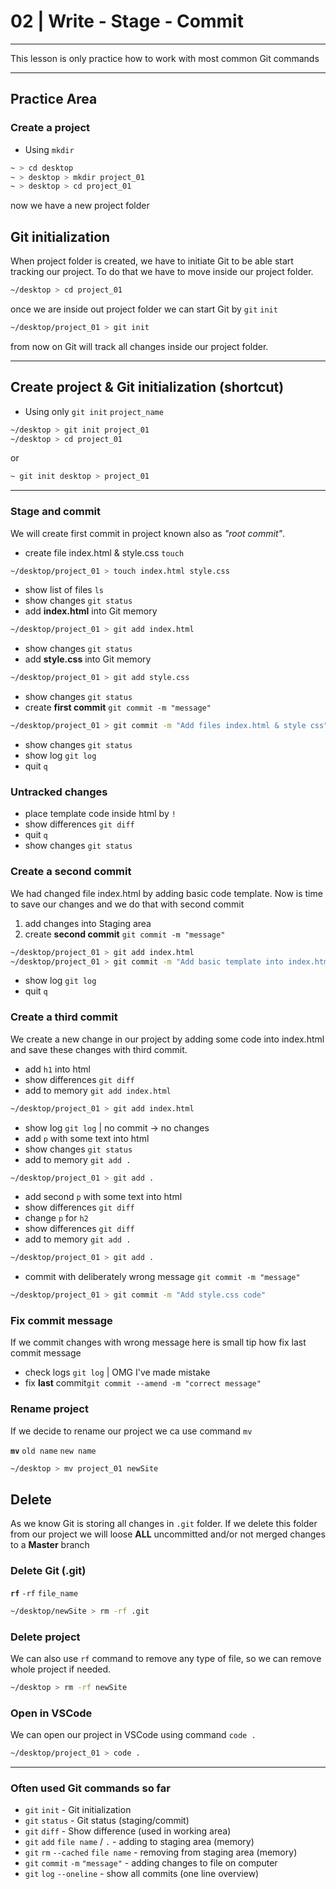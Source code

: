 # 02 | Write - Stage - Commit

---

This lesson is only practice how to work with most common Git commands

---

## Practice Area

### Create a project

- Using `mkdir`

```bash
~ > cd desktop
~ > desktop > mkdir project_01
~ > desktop > cd project_01
```

now we have a new project folder

## Git initialization

When project folder is created, we have to initiate Git to be able start tracking our project. To do that we have to move inside our project folder.

```bash
~/desktop > cd project_01
```

once we are inside out project folder we can start Git by `git` `init`

```bash
~/desktop/project_01 > git init
```

from now on Git will track all changes inside our project folder.

---

## Create project & Git initialization (shortcut)

- Using only `git init` `project_name`

```bash
~/desktop > git init project_01
~/desktop > cd project_01
```

or

```bash
~ git init desktop > project_01
```

<!-- ![Git local](https://www.dropbox.com/s/plw0to1y4solyq4/git_local_principle.png?raw=1) -->

<!-- [Git local (video)](https://www.dropbox.com/s/reb43ilf93gmpkz/git-local-principle.m4v?raw=1) -->

---

### Stage and commit

We will create first commit in project known also as _"root commit"_.

- create file index.html & style.css `touch`

```bash
~/desktop/project_01 > touch index.html style.css
```

- show list of files `ls`
- show changes `git status`
- add **index.html** into Git memory

```bash
~/desktop/project_01 > git add index.html
```

- show changes `git status`
- add **style.css** into Git memory

```bash
~/desktop/project_01 > git add style.css
```

- show changes `git status`
- create **first commit** `git commit -m "message"`

```bash
~/desktop/project_01 > git commit -m "Add files index.html & style css"
```

- show changes `git status`
- show log `git log`
- quit `q`

### Untracked changes

- place template code inside html by `!`
- show differences `git diff`
- quit `q`
- show changes `git status`

### Create a second commit

We had changed file index.html by adding basic code template. Now is time to save our changes and we do that with second commit

1. add changes into Staging area
2. create **second commit** `git commit -m "message"`

```bash
~/desktop/project_01 > git add index.html
~/desktop/project_01 > git commit -m "Add basic template into index.html "
```

- show log `git log`
- quit `q`

### Create a third commit

We create a new change in our project by adding some code into index.html and save these changes with third commit.

- add `h1` into html
- show differences `git diff`
- add to memory `git add index.html`

```bash
~/desktop/project_01 > git add index.html
```

- show log `git log` | no commit -> no changes
- add `p` with some text into html
- show changes `git status`
- add to memory `git add .`

```bash
~/desktop/project_01 > git add .
```

- add second `p` with some text into html
- show differences `git diff`
- change `p` for `h2`
- show differences `git diff`
- add to memory `git add .`

```bash
~/desktop/project_01 > git add .
```

- commit with deliberately wrong message `git commit -m "message"`

```bash
~/desktop/project_01 > git commit -m "Add style.css code"
```

### Fix commit message

If we commit changes with wrong message here is small tip how fix last commit message

- check logs `git log` | OMG I've made mistake
- fix **last** commit`git commit --amend -m "correct message"`

### Rename project

If we decide to rename our project we ca use command `mv`

**`mv`** `old name` `new name`

```bash
~/desktop > mv project_01 newSite
```

## Delete

As we know Git is storing all changes in `.git` folder. If we delete this folder from our project we will loose **ALL** uncommitted and/or not merged changes to a **Master** branch

### Delete Git (.git)

**`rf`** `-rf` `file_name`

```bash
~/desktop/newSite > rm -rf .git
```

### Delete project

We can also use `rf` command to remove any type of file, so we can remove whole project if needed.

```bash
~/desktop > rm -rf newSite
```

### Open in VSCode

We can open our project in VSCode using command `code .`

```bash
~/desktop/project_01 > code .
```

---

### Often used Git commands so far

- `git` `init` - Git initialization
- `git` `status` - Git status (staging/commit)
- `git` `diff` - Show difference (used in working area)
- `git` `add` `file name` / `.` - adding to staging area (memory)
- `git` `rm` `--cached` `file name` - removing from staging area (memory)
- `git` `commit` `-m` `"message"` - adding changes to file on computer
- `git` `log` `--oneline` - show all commits (one line overview)
